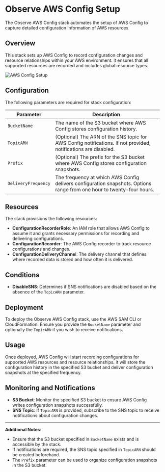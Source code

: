 # Observe AWS Config Setup

The Observe AWS Config stack automates the setup of AWS Config to capture detailed configuration information of AWS resources.

## Overview

This stack sets up AWS Config to record configuration changes and resource relationships within your AWS environment. It ensures that all supported resources are recorded and includes global resource types.

![AWS Config Setup](images/aws-config-setup.png)

## Configuration

The following parameters are required for stack configuration:

| Parameter           | Description |
|---------------------|-------------|
| `BucketName`        | The name of the S3 bucket where AWS Config stores configuration history. |
| `TopicARN`          | (Optional) The ARN of the SNS topic for AWS Config notifications. If not provided, notifications are disabled. |
| `Prefix`            | (Optional) The prefix for the S3 bucket where AWS Config stores configuration snapshots. |
| `DeliveryFrequency` | The frequency at which AWS Config delivers configuration snapshots. Options range from one hour to twenty-four hours. |

## Resources

The stack provisions the following resources:

- **ConfigurationRecorderRole**: An IAM role that allows AWS Config to assume it and grants necessary permissions for recording and delivering configurations.
- **ConfigurationRecorder**: The AWS Config recorder to track resource configurations and changes.
- **ConfigurationDeliveryChannel**: The delivery channel that defines where recorded data is stored and how often it is delivered.

## Conditions

- **DisableSNS**: Determines if SNS notifications are disabled based on the absence of the `TopicARN` parameter.

## Deployment

To deploy the Observe AWS Config stack, use the AWS SAM CLI or CloudFormation. Ensure you provide the `BucketName` parameter and optionally the `TopicARN` if you wish to receive notifications.

## Usage

Once deployed, AWS Config will start recording configurations for supported AWS resources and resource relationships. It will store the configuration history in the specified S3 bucket and deliver configuration snapshots at the specified frequency.

## Monitoring and Notifications

- **S3 Bucket**: Monitor the specified S3 bucket to ensure AWS Config writes configuration snapshots successfully.
- **SNS Topic**: If `TopicARN` is provided, subscribe to the SNS topic to receive notifications about configuration changes.

---

**Additional Notes**:

- Ensure that the S3 bucket specified in `BucketName` exists and is accessible by the stack.
- If notifications are required, the SNS topic specified in `TopicARN` should be created beforehand.
- The `Prefix` parameter can be used to organize configuration snapshots in the S3 bucket.
